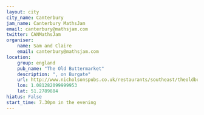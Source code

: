 ```yaml
---
layout: city                                           
city_name: Canterbury                                                               
jam_name: Canterbury MathsJam
email: canterbury@mathsjam.com
twitter: CANMathsJam
organiser:
    name: Sam and Claire
    email: canterbury@mathsjam.com
location:
    group: england
    pub_name: "The Old Buttermarket"
    description: ", on Burgate"
    url: http://www.nicholsonspubs.co.uk/restaurants/southeast/theoldbuttermarketcanterbury/findus
    lon: 1.081282099999953
    lat: 51.2789884
hiatus: False
start_time: 7.30pm in the evening
---
```


